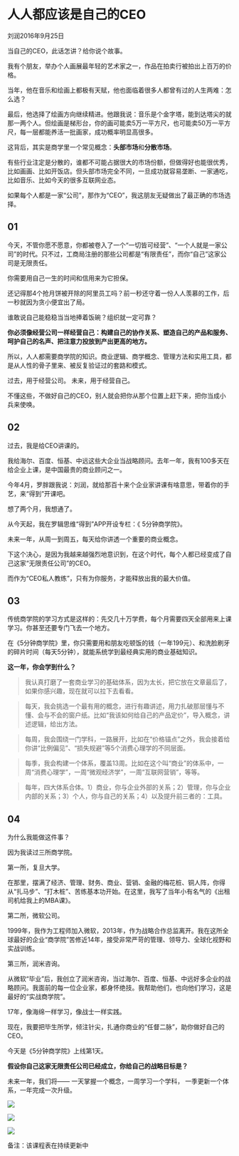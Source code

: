 # 人人都应该是自己的CEO
刘润2016年9月25日

当自己的CEO，此话怎讲？给你说个故事。

我有个朋友，举办个人画展最年轻的艺术家之一，作品在拍卖行被拍出上百万的价格。

当年，他在音乐和绘画上都极有天赋，他也面临着很多人都曾有过的人生两难：怎么选？

最后，他选择了绘画方向继续精进。他跟我说：音乐是个金字塔，能到达塔尖的就那一两个人。但绘画是梯形台，你的画可能卖5万一平方尺，也可能卖50万一平方尺，每一层都能养活一批画家，成功概率明显高很多。

这背后，其实是商学里一个常见概念：**头部市场**和**分散市场**。

有些行业注定是分散的，谁都不可能占据很大的市场份额，但做得好也能很优秀，比如画画、比如开饭店。但头部市场完全不同，一旦成功就容易垄断、一家通吃，比如音乐、比如今天的很多互联网业态。

如果每个人都是一家“公司”，那作为“CEO”，我这朋友无疑做出了最正确的市场选择。

## 01

今天，不管你愿不愿意，你都被卷入了一个“一切皆可经营”、“一个人就是一家公司”的时代。只不过，工商局注册的那些公司都是“有限责任”，而你“自己”这家公司是无限责任。

你需要用自己一生的时间和信用来为它担保。

还记得那4个抢月饼被开除的阿里员工吗？前一秒还守着一份人人羡慕的工作，后一秒就因为贪小便宜出了局。

谁敢说自己能稳稳当当地捧着饭碗？组织就一定可靠？

**你必须像经营公司一样经营自己：构建自己的协作关系、塑造自己的产品和服务、呵护自己的名声、把注意力投放到产出更高的地方。**

所以，人人都需要商学院的知识。商业逻辑、商学概念、管理方法和实用工具，都是从人性的骨子里来、被反复验证过的套路和模式。

过去，用于经营公司。
未来，用于经营自己。

不懂这些，不做好自己的CEO，别人就会把你从那个位置上赶下来，把你当成小兵来使唤。

## 02

过去，我是给CEO讲课的。

我给海尔、百度、恒基、中远这些大企业当战略顾问。去年一年，我有100多天在给企业上课，是中国最贵的商业顾问之一。

今年4月，罗胖跟我说：刘润，就给那百十来个企业家讲课有啥意思，带着你的手艺，来“得到”开课吧。

想了两个月，我想通了。

从今天起，我在罗辑思维“得到”APP开设专栏：《 5分钟商学院》。

未来一年，从周一到周五，每天给你讲透一个重要的商业概念。

下这个决心，是因为我越来越强烈地意识到，在这个时代，每个人都已经变成了自己这家“无限责任公司”的CEO。

而作为“CEO私人教练”，只有为你服务，才能释放出我的最大价值。

## 03

传统商学院的学习方式是这样的：先交几十万学费，每个月需要四天全部用来上课学习。你甚至还要专门飞去一个地方。

在《5分钟商学院》里，你只需要用和朋友吃顿饭的钱（一年199元）、和洗脸刷牙的碎片时间（每天5分钟），就能系统学到最经典实用的商业基础知识。

**这一年，你会学到什么？**

>我认真打磨了一套商业学习的基础体系，因为太长，把它放在文章最后了，如果你感兴趣，现在就可以拉下去看看。

>每天，我会挑选一个最有用的概念，进行有趣讲述，用力扎破那层懂与不懂、会与不会的窗户纸。比如“我该如何给自己的产品定价”，导入概念，讲述逻辑，给出方法。

>每周，我会围绕一门学科，一路展开，比如在“价格锚点”之外，我会接着给你讲“比例偏见”、“损失规避”等5个消费心理学的不同层面。

>每季，我会构建一个体系，覆盖13周。比如在这个叫“商业”的体系中，一周“消费心理学”，一周“微观经济学”，一周“互联网营销”，等等。

>每年，四大体系合体。1）商业，你与企业外部的关系；2）管理，你与企业内部的关系；3）个人，你与自己的关系；4）以及提升前三者的：工具。

## 04

为什么我能做这件事？

因为我读过三所商学院。

第一所，复旦大学。

在那里，摆满了经济、管理、财务、商业、营销、金融的梅花桩、铜人阵，你得从“扎马步”、“打木桩”、苦练基本功开始。在这里，我写了当年小有名气的《出租司机给我上的MBA课》。

第二所，微软公司。

1999年，我作为工程师加入微软，2013年，作为战略合作总监离开。我在这所全球最好的企业“商学院”苦修近14年，接受非常严苛的管理、领导力、全球化视野和实战训练。

第三所，润米咨询。

从微软“毕业”后，我创立了润米咨询，当过海尔、百度、恒基、中远好多企业的战略顾问。我面前的每一位企业家，都身怀绝技。我帮助他们，也向他们学习，这是最好的“实战商学院”。

17年，像海绵一样学习，像战士一样实践。

现在，我要把毕生所学，倾注针尖，扎通你商业的“任督二脉”，助你做好自己的CEO。

今天是《5分钟商学院》上线第1天。

**假设你自己这家无限责任公司已经成立，你给自己的战略目标是？**

未来一年，我们将——
一天掌握一个概念，一周学习一个学科，
一季更新一个体系，一年完成一次升级。

![](./_image/WechatIMG796.jpeg)

![](./_image/WechatIMG804.jpeg)

![](./_image/WechatIMG805.jpeg)

备注：该课程表在持续更新中
